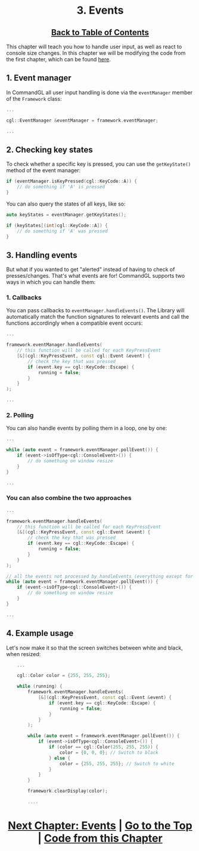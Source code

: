 <div align="center">

# 3. Events

## [Back to Table of Contents](../table_of_contents.md)

</div>

This chapter will teach you how to handle user input, as well as react to console size changes.
In this chapter we will be modifying the code from the first chapter, which can be found [here](../setup/basic_app.cpp).

## 1. Event manager

In CommandGL all user input handling is done via the `eventManager` member of the `Framework` class:

```cpp
...

cgl::EventManager &eventManager = framework.eventManager;

...
```

## 2. Checking key states

To check whether a specific key is pressed, you can use the `getKeyState()` method of the event manager:

```cpp
if (eventManager.isKeyPressed(cgl::KeyCode::A)) {
    // do something if 'A' is pressed
}
```

You can also query the states of all keys, like so:

```cpp
auto keyStates = eventManager.getKeyStates();

if (keyStates[(int)cgl::KeyCode::A]) {
    // do something if 'A' was pressed
}
```

## 3. Handling events

But what if you wanted to get "alerted" instead of having to check of presses/changes. That's what events are for! CommandGL supports two ways in which you can handle them:

### 1. Callbacks

You can pass callbacks to `eventManager.handleEvents()`. The Library will automatically match the function signatures to relevant events and call the functions accordingly when a compatible event occurs:

```cpp
...

framework.eventManager.handleEvents(
    // this function will be called for each KeyPressEvent
    [&](cgl::KeyPressEvent, const cgl::Event &event) {
        // check the key that was pressed
        if (event.key == cgl::KeyCode::Escape) {
            running = false;
        }
    }
);

...
```

### 2. Polling

You can also handle events by polling them in a loop, one by one:

```cpp
...

while (auto event = framework.eventManager.pollEvent()) {
    if (event->isOfType<cgl::ConsoleEvent>()) {
        // do something on window resize
    }
}

...
```

### You can also combine the two approaches

```cpp
...

framework.eventManager.handleEvents(
    // this function will be called for each KeyPressEvent
    [&](cgl::KeyPressEvent, const cgl::Event &event) {
        // check the key that was pressed
        if (event.key == cgl::KeyCode::Escape) {
            running = false;
        }
    }
);

// all the events not processed by handleEvents (everything except for key presses) will be polled here.
while (auto event = framework.eventManager.pollEvent()) {
    if (event->isOfType<cgl::ConsoleEvent>()) {
        // do something on window resize
    }
}

...
```

## 4. Example usage

Let's now make it so that the screen switches between white and black, when resized:

```cpp
    ...

    cgl::Color color = {255, 255, 255};

    while (running) {
        framework.eventManager.handleEvents(
            [&](cgl::KeyPressEvent, const cgl::Event &event) {
                if (event.key == cgl::KeyCode::Escape) {
                    running = false;
                }
            }
        );

        while (auto event = framework.eventManager.pollEvent()) {
            if (event->isOfType<cgl::ConsoleEvent>()) {
                if (color == cgl::Color(255, 255, 255)) {
                    color = {0, 0, 0}; // Switch to black
                } else {
                    color = {255, 255, 255}; // Switch to white
                }
            }
        }

        framework.clearDisplay(color);

        ....
```

<div align="center">

# [Next Chapter: Events](../events/events.md) | [Go to the Top](#3-events) | [Code from this Chapter](events.cpp)

</div>